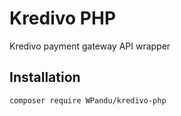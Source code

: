 # Kredivo PHP
Kredivo payment gateway API wrapper

Installation
------------
`composer require WPandu/kredivo-php`
